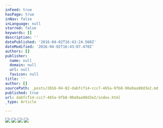 ```yaml
---
inFeed: true
hasPage: true
inNav: false
inLanguage: null
starred: false
keywords: []
description: ''
datePublished: '2016-04-02T16:43:24.560Z'
dateModified: '2016-04-02T16:43:07.470Z'
authors: []
publisher:
  name: null
  domain: null
  url: null
  favicon: null
title: ''
author: []
sourcePath: _posts/2016-04-02-dabfcf14-ccc7-465a-9fb8-90a9aa98d3e2.md
published: true
url: dabfcf14-ccc7-465a-9fb8-90a9aa98d3e2/index.html
_type: Article

---
```

![](https://the-grid-user-content.s3-us-west-2.amazonaws.com/d81746db-6070-44a4-a98f-c2b05cfd3f66.jpg)
![](https://the-grid-user-content.s3-us-west-2.amazonaws.com/cad1444a-ccee-4d3f-9886-961c1cd5a98c.jpg)
![](https://the-grid-user-content.s3-us-west-2.amazonaws.com/d09ff19d-f185-42da-b598-0ba610c2e72f.jpg)
![](https://the-grid-user-content.s3-us-west-2.amazonaws.com/78c6a6d5-55d9-4d78-85c7-0bb1c8b2ec65.jpg)